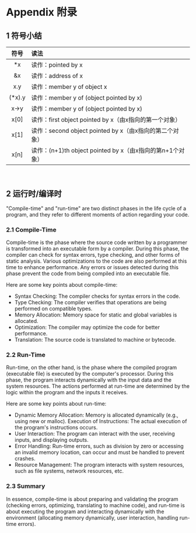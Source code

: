 
&emsp;
# Appendix 附录
## 1 符号小结
|符号 | 读法 |
| :----: | :----|
|*x|读作：pointed by x|
|&x|读作：address of x|
|x.y|读作：member y of object x|
|(*x).y|读作：member y of (object pointed by x)|
|x->y|读作：member y of (object pointed by x)|
|x[0]|读作：first object pointed by x（由x指向的第一个对象）|
|x[1]|读作：second object pointed by x（由x指向的第二个对象）|
| x[n]| 读作：(n+1)th object pointed by x（由x指向的第n+1个对象）|

&emsp;
## 2 运行时/编译时
"Compile-time" and "run-time" are two distinct phases in the life cycle of a program, and they refer to different moments of action regarding your code.

### 2.1 Compile-Time
Compile-time is the phase where the source code written by a programmer is transformed into an executable form by a compiler. During this phase, the compiler can check for syntax errors, type checking, and other forms of static analysis. Various optimizations to the code are also performed at this time to enhance performance. Any errors or issues detected during this phase prevent the code from being compiled into an executable file.

Here are some key points about compile-time:
- Syntax Checking: The compiler checks for syntax errors in the code.
- Type Checking: The compiler verifies that operations are being performed on compatible types.
- Memory Allocation: Memory space for static and global variables is allocated.
- Optimization: The compiler may optimize the code for better performance.
- Translation: The source code is translated to machine or bytecode.

### 2.2 Run-Time
Run-time, on the other hand, is the phase where the compiled program (executable file) is executed by the computer's processor. During this phase, the program interacts dynamically with the input data and the system resources. The actions performed at run-time are determined by the logic within the program and the inputs it receives.

Here are some key points about run-time:
- Dynamic Memory Allocation: Memory is allocated dynamically (e.g., using new or malloc).
Execution of Instructions: The actual execution of the program's instructions occurs.
- User Interaction: The program can interact with the user, receiving inputs, and displaying outputs.
- Error Handling: Run-time errors, such as division by zero or accessing an invalid memory location, can occur and must be handled to prevent crashes.
- Resource Management: The program interacts with system resources, such as file systems, network resources, etc.

### 2.3 Summary
In essence, compile-time is about preparing and validating the program (checking errors, optimizing, translating to machine code), and run-time is about executing the program and interacting dynamically with the environment (allocating memory dynamically, user interaction, handling run-time errors).